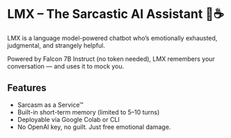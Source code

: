 # LMX – The Sarcastic AI Assistant 🤖☕

LMX is a language model-powered chatbot who’s emotionally exhausted, judgmental, and strangely helpful.

Powered by Falcon 7B Instruct (no token needed), LMX remembers your conversation — and uses it to mock you.

## Features

- Sarcasm as a Service™
- Built-in short-term memory (limited to 5–10 turns)
- Deployable via Google Colab or CLI
- No OpenAI key, no guilt. Just free emotional damage.
